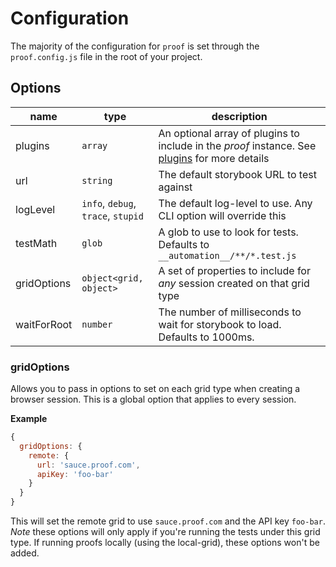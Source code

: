 # Configuration

The majority of the configuration for `proof` is set through the `proof.config.js` file in the root of your project.

## Options

| name        | type                               | description                                                                                                 |
| ----------- | ---------------------------------- | ----------------------------------------------------------------------------------------------------------- |
| plugins     | `array`                            | An optional array of plugins to include in the _proof_ instance. See [plugins](../plugins) for more details |
| url         | `string`                           | The default storybook URL to test against                                                                   |
| logLevel    | `info`, `debug`, `trace`, `stupid` | The default log-level to use. Any CLI option will override this                                             |
| testMath    | `glob`                             | A glob to use to look for tests. Defaults to `__automation__/**/*.test.js`                                  |
| gridOptions | `object<grid, object>`             | A set of properties to include for _any_ session created on that grid type                                  |
| waitForRoot | `number`                           | The number of milliseconds to wait for storybook to load. Defaults to 1000ms.                               |

### gridOptions

Allows you to pass in options to set on each grid type when creating a browser session. This is a global option that applies to every session.

**Example**

```javascript
{
  gridOptions: {
    remote: {
      url: 'sauce.proof.com',
      apiKey: 'foo-bar'
    }
  }
}
```

This will set the remote grid to use `sauce.proof.com` and the API key `foo-bar`. _Note_ these options will only apply if you're running the tests under this grid type. If running proofs locally (using the local-grid), these options won't be added.
